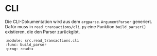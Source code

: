 # CLI

Die CLI-Dokumentation wird aus dem `argparse.ArgumentParser` generiert. Dafür muss in `read_transactions/cli.py` eine Funktion `build_parser()` existieren, die den Parser zurückgibt.

```{argparse}
:module: src.read_transactions.cli
:func: build_parser
:prog: readtx
```
